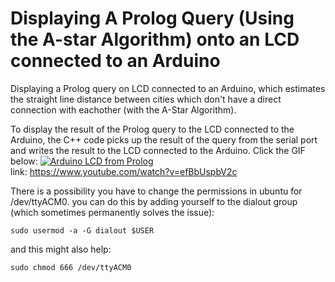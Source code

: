 # Displaying A Prolog Query (Using the A-star Algorithm) onto an LCD connected to an Arduino
Displaying a Prolog query on LCD connected to an Arduino, which estimates the straight line distance between cities which don't have a direct connection with eachother (with the A-Star Algorithm).

To display the result of the  Prolog query to the LCD connected to the Arduino, the C++ code picks up the result of the query from the serial port and writes the result to the LCD connected to the Arduino.
Click the GIF below:
[![Arduino LCD from Prolog](https://i.ytimg.com/an_webp/efBbUspbV2c/mqdefault_6s.webp?du=3000&sqp=CN_g1YsG&rs=AOn4CLCn83hRZSQDBmCfBswQaXWnemEfzg)](https://www.youtube.com/embed/efBbUspbV2c) </br>
link: https://www.youtube.com/watch?v=efBbUspbV2c

There is a possibility you have to change the permissions in ubuntu for /dev/ttyACM0.
you can do this by adding yourself to the dialout group (which sometimes permanently solves the issue): 

```
sudo usermod -a -G dialout $USER
```

and this might also help:

```
sudo chmod 666 /dev/ttyACM0
```
